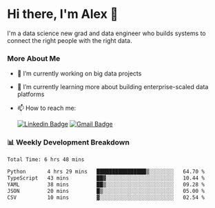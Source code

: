 # Hi there, I'm Alex  👋

I'm a data science new grad and data engineer who builds systems to connect the right people with the right data. 

### More About Me

- 🔭 I’m currently working on big data projects
- 🌱 I’m currently learning more about building enterprise-scaled data platforms
- 📫 How to reach me:

  [![Linkedin Badge](https://img.shields.io/badge/LinkedIn-0077B5?style=for-the-badge&logo=linkedin&logoColor=white)](https://www.linkedin.com/in/itsalexchen) [![Gmail Badge](https://img.shields.io/badge/Gmail-D14836?style=for-the-badge&logo=gmail&logoColor=white)](mailto:itsalexchen@gmail.com)




### 📊 Weekly Development Breakdown
<!--START_SECTION:waka-->

```txt
Total Time: 6 hrs 48 mins

Python       4 hrs 29 mins   ████████████████▒░░░░░░░░   64.70 %
TypeScript   43 mins         ██▓░░░░░░░░░░░░░░░░░░░░░░   10.44 %
YAML         38 mins         ██▒░░░░░░░░░░░░░░░░░░░░░░   09.28 %
JSON         20 mins         █▒░░░░░░░░░░░░░░░░░░░░░░░   05.00 %
CSV          10 mins         ▓░░░░░░░░░░░░░░░░░░░░░░░░   02.54 %
```

<!--END_SECTION:waka-->
